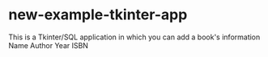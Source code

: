 # new-example-tkinter-app

This is a Tkinter/SQL application in which you can add a book's information
Name
Author
Year
ISBN
